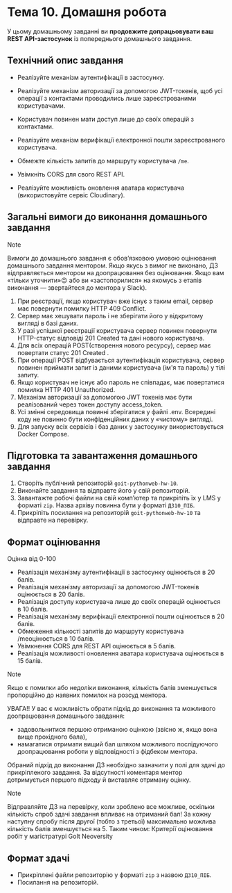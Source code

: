 # Тема 10. Домашня робота

У цьому домашньому завданні ви **продовжите допрацьовувати ваш REST
API-застосунок** із попереднього домашнього завдання.

## Технічний опис завдання

- Реалізуйте механізм аутентифікації в застосунку.

- Реалізуйте механізм авторизації за допомогою JWT-токенів, щоб усі операції з
  контактами проводились лише зареєстрованими користувачами.

- Користувач повинен мати доступ лише до своїх операцій з контактами.

- Реалізуйте механізм верифікації електронної пошти зареєстрованого користувача.

- Обмежте кількість запитів до маршруту користувача `/me`.

- Увімкніть CORS для свого REST API.

- Реалізуйте можливість оновлення аватара користувача (використовуйте сервіс
  Cloudinary).

## Загальні вимоги до виконання домашнього завдання

> [!NOTE]
>
> Вимоги до домашнього завдання є обов’язковою умовою оцінювання домашнього
> завдання ментором. Якщо якусь з вимог не виконано, ДЗ відправляється ментором
> на доопрацювання без оцінювання. Якщо вам «тільки уточнити»😉 або ви
> «застопорилися» на якомусь з етапів виконання — звертайтеся до ментора у
> Slack).

1. При реєстрації, якщо користувач вже існує з таким email, сервер має повернути
   помилку HTTP 409 Conflict.
2. Сервер має хешувати пароль і не зберігати його у відкритому вигляді в базі
   даних.
3. У разі успішної реєстрації користувача сервер повинен повернути HTTP-статус
   відповіді 201 Created та дані нового користувача.
4. Для всіх операцій POST(створення нового ресурсу), сервер має повертати статус
   201 Created .
5. При операції POST відбувається аутентифікація користувача, сервер повинен
   приймати запит із даними користувача (ім'я та пароль) у тілі запиту.
6. Якщо користувач не існує або пароль не співпадає, має повертатися помилка
   HTTP 401 Unauthorized.
7. Механізм авторизації за допомогою JWT токенів має бути реалізований через
   токен доступу access_token.
8. Усі змінні середовища повинні зберігатися у файлі .env. Всередині коду не
   повинно бути конфіденційних даних у «чистому» вигляді.
9. Для запуску всіх сервісів і баз даних у застосунку використовується Docker
   Compose.

## Підготовка та завантаження домашнього завдання

1. Створіть публічний репозиторій `goit-pythonweb-hw-10`.
2. Виконайте завдання та відправте його у свій репозиторій.
3. Завантажте робочі файли на свій комп’ютер та прикріпіть їх у LMS у форматі
   `zip`. Назва архіву повинна бути у форматі `ДЗ10_ПІБ`.
4. Прикріпіть посилання на репозиторій `goit-pythonweb-hw-10` та відправте на
   перевірку.

## Формат оцінювання

Оцiнка вiд 0-100

- Реалізація механізму аутентифікації в застосунку оцінюється в 20 балів.
- Реалізація механізму авторизації за допомогою JWT-токенів оцінюється в 20
  балів.
- Реалізація доступу користувача лише до своїх операцій оцінюється в 10 балів.
- Реалізація механізму верифікації електронної пошти оцінюється в 20 балів.
- Обмеження кількості запитів до маршруту користувача /meоцінюється в 10 балів.
- Увімкнення CORS для REST API оцінюється в 5 балів.
- Реалізація можливості оновлення аватара користувача оцінюється в 15 балів.

> [!NOTE]
>
> Якщо є помилки або недоліки виконання, кількість балів зменшується пропорційно
> до наявних помилок на розсуд ментора.
>
> УВАГА!! У вас є можливість обрати підхід до виконання та можливого
> доопрацювання домашнього завдання:
>
> - задовольнитися першою отриманою оцінкою (звісно ж, якщо вона вище прохідного
>   бала),
> - намагатися отримати вищий бал шляхом можливого послідуючого доопрацювання
>   роботи у відповідності з фідбеком ментора.
>
> Обраний підхід до виконання ДЗ необхідно зазначити у полі для здачі до
> прикріпленого завдання. За відсутності коментаря ментор дотримується першого
> підходу й виставляє отриману оцінку.

> [!NOTE]
>
> Відправляйте ДЗ на перевірку, коли зроблено все можливе, оскільки кількість
> спроб здачі завдання впливає на отриманий бал! За кожну наступну спробу після
> другої (тобто з третьої) максимально можлива кількість балів зменшується на 5.
> Таким чином: Критерії оцінювання робіт у магістратурі GoIt Neoversity

## Формат здачі

- Прикріплені файли репозиторію у форматі `zip` з назвою `ДЗ10_ПІБ`.
- Посилання на репозиторій.
